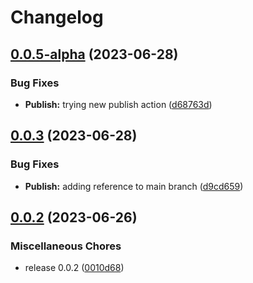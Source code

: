 # Changelog

## [0.0.5-alpha](https://github.com/josephdaw/http/compare/v0.0.4-alpha...v0.0.5-alpha) (2023-06-28)


### Bug Fixes

* **Publish:** trying new publish action ([d68763d](https://github.com/josephdaw/http/commit/d68763d77b1e729cbadbdfb74b587bdb863070cf))

## [0.0.3](https://github.com/josephdaw/http/compare/v0.0.2...v0.0.3) (2023-06-28)


### Bug Fixes

* **Publish:** adding reference to main branch ([d9cd659](https://github.com/josephdaw/http/commit/d9cd6592d2d1d2060bfc5c7ac19d24477f743ac0))

## [0.0.2](https://github.com/josephdaw/http/compare/v1.0.0...v0.0.2) (2023-06-26)


### Miscellaneous Chores

* release 0.0.2 ([0010d68](https://github.com/josephdaw/http/commit/0010d68e3bbca462814bcb3934d8d42be26a0e84))
